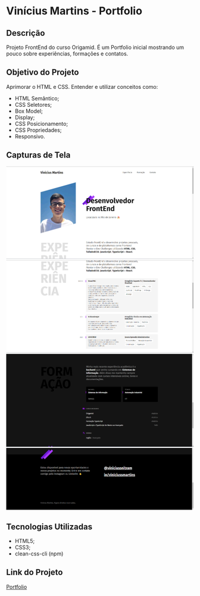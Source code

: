 # Vinícius Martins - Portfolio

## Descrição

Projeto FrontEnd do curso Origamid. É um Portfolio inicial 
mostrando um pouco sobre experiências, formações e contatos.

## Objetivo do Projeto

Aprimorar o HTML e CSS. 
Entender e utilizar conceitos como: 
- HTML Semântico;
- CSS Seletores;
- Box Model;
- Display;
- CSS Posicionamento;
- CSS Propriedades;
- Responsivo.

## Capturas de Tela

![Header e Introdução](/assets/screenshots/image01.png)
![Experiência](/assets/screenshots/image02.png)
![Formação](/assets/screenshots/image03.png)
![Footer](/assets/screenshots/image04.png)

## Tecnologias Utilizadas

- HTML5;
- CSS3;
- clean-css-cli (npm)

## Link do Projeto

[Portfolio](https://viniciussnitram.github.io/portfolio/)